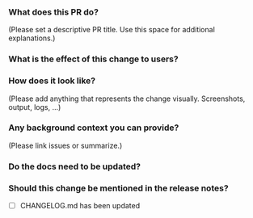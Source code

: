 ### What does this PR do?

(Please set a descriptive PR title. Use this space for additional explanations.)

### What is the effect of this change to users?

### How does it look like?

(Please add anything that represents the change visually. Screenshots, output, logs, ...)

### Any background context you can provide?

(Please link issues or summarize.)

### Do the docs need to be updated?

### Should this change be mentioned in the release notes?

- [ ] CHANGELOG.md has been updated

